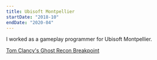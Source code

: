 ```yaml
---
title: Ubisoft Montpellier
startDate: "2018-10"
endDate: "2020-04"
---
```


I worked as a gameplay programmer for Ubisoft Montpellier.

[Tom Clancy's Ghost Recon Breakpoint](https://www.example.com)